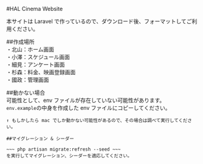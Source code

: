 #HAL Cinema Website

本サイトは Laravel で作っているので、ダウンロード後、フォーマットしてご利用ください。

##作成場所  
・北山：ホーム画面  
・小澤：スケジュール画面  
・細見：アンケート画面  
・杉森：料金、映画登録画面  
・國政：管理画面

##動かない場合  
可能性として、env ファイルが存在していない可能性があります。  
`env.example`の中身を作成した env ファイルにコピーしてください。

~~~cp .env.example .env~~~  
↑ もしかしたら mac でしか動かない可能性があるので、その場合は調べて実行してください。

##マイグレーション & シーダー

~~~ php artisan migrate:refresh --seed ~~~  
を実行してマイグレーション、シーダーを適応してください。
